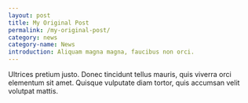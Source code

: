 ```yaml
---
layout: post
title: My Original Post
permalink: /my-original-post/
category: news
category-name: News
introduction: Aliquam magna magna, faucibus non orci.
---
```


Ultrices pretium justo. Donec tincidunt tellus mauris, quis viverra orci elementum sit amet. Quisque vulputate diam tortor, quis accumsan velit volutpat mattis.
